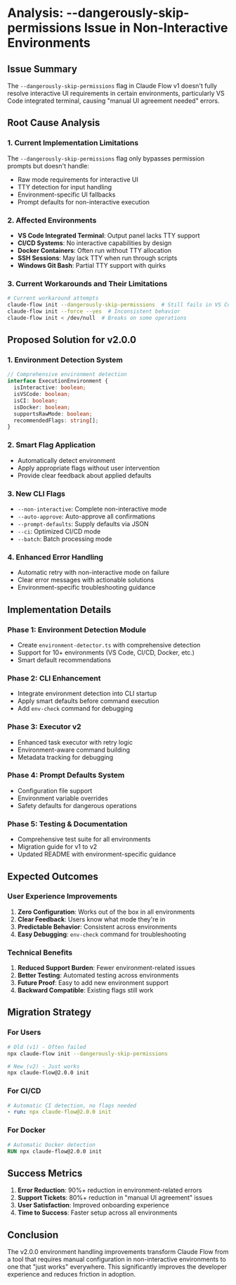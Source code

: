 # Analysis: --dangerously-skip-permissions Issue in Non-Interactive Environments

## Issue Summary

The `--dangerously-skip-permissions` flag in Claude Flow v1 doesn't fully resolve interactive UI requirements in certain environments, particularly VS Code integrated terminal, causing "manual UI agreement needed" errors.

## Root Cause Analysis

### 1. Current Implementation Limitations

The `--dangerously-skip-permissions` flag only bypasses permission prompts but doesn't handle:
- Raw mode requirements for interactive UI
- TTY detection for input handling
- Environment-specific UI fallbacks
- Prompt defaults for non-interactive execution

### 2. Affected Environments

- **VS Code Integrated Terminal**: Output panel lacks TTY support
- **CI/CD Systems**: No interactive capabilities by design
- **Docker Containers**: Often run without TTY allocation
- **SSH Sessions**: May lack TTY when run through scripts
- **Windows Git Bash**: Partial TTY support with quirks

### 3. Current Workarounds and Their Limitations

```bash
# Current workaround attempts
claude-flow init --dangerously-skip-permissions  # Still fails in VS Code
claude-flow init --force --yes  # Inconsistent behavior
claude-flow init < /dev/null  # Breaks on some operations
```

## Proposed Solution for v2.0.0

### 1. Environment Detection System

```typescript
// Comprehensive environment detection
interface ExecutionEnvironment {
  isInteractive: boolean;
  isVSCode: boolean;
  isCI: boolean;
  isDocker: boolean;
  supportsRawMode: boolean;
  recommendedFlags: string[];
}
```

### 2. Smart Flag Application

- Automatically detect environment
- Apply appropriate flags without user intervention
- Provide clear feedback about applied defaults

### 3. New CLI Flags

- `--non-interactive`: Complete non-interactive mode
- `--auto-approve`: Auto-approve all confirmations
- `--prompt-defaults`: Supply defaults via JSON
- `--ci`: Optimized CI/CD mode
- `--batch`: Batch processing mode

### 4. Enhanced Error Handling

- Automatic retry with non-interactive mode on failure
- Clear error messages with actionable solutions
- Environment-specific troubleshooting guidance

## Implementation Details

### Phase 1: Environment Detection Module
- Create `environment-detector.ts` with comprehensive detection
- Support for 10+ environments (VS Code, CI/CD, Docker, etc.)
- Smart default recommendations

### Phase 2: CLI Enhancement
- Integrate environment detection into CLI startup
- Apply smart defaults before command execution
- Add `env-check` command for debugging

### Phase 3: Executor v2
- Enhanced task executor with retry logic
- Environment-aware command building
- Metadata tracking for debugging

### Phase 4: Prompt Defaults System
- Configuration file support
- Environment variable overrides
- Safety defaults for dangerous operations

### Phase 5: Testing & Documentation
- Comprehensive test suite for all environments
- Migration guide for v1 to v2
- Updated README with environment-specific guidance

## Expected Outcomes

### User Experience Improvements

1. **Zero Configuration**: Works out of the box in all environments
2. **Clear Feedback**: Users know what mode they're in
3. **Predictable Behavior**: Consistent across environments
4. **Easy Debugging**: `env-check` command for troubleshooting

### Technical Benefits

1. **Reduced Support Burden**: Fewer environment-related issues
2. **Better Testing**: Automated testing across environments
3. **Future Proof**: Easy to add new environment support
4. **Backward Compatible**: Existing flags still work

## Migration Strategy

### For Users

```bash
# Old (v1) - Often failed
npx claude-flow init --dangerously-skip-permissions

# New (v2) - Just works
npx claude-flow@2.0.0 init
```

### For CI/CD

```yaml
# Automatic CI detection, no flags needed
- run: npx claude-flow@2.0.0 init
```

### For Docker

```dockerfile
# Automatic Docker detection
RUN npx claude-flow@2.0.0 init
```

## Success Metrics

1. **Error Reduction**: 90%+ reduction in environment-related errors
2. **Support Tickets**: 80%+ reduction in "manual UI agreement" issues
3. **User Satisfaction**: Improved onboarding experience
4. **Time to Success**: Faster setup across all environments

## Conclusion

The v2.0.0 environment handling improvements transform Claude Flow from a tool that requires manual configuration in non-interactive environments to one that "just works" everywhere. This significantly improves the developer experience and reduces friction in adoption.